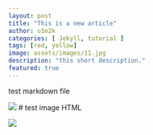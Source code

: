 ```yaml
---
layout: post
title: "This is a new article"
author: u1e2k
categories: [ Jekyll, tutorial ]
tags: [red, yellow]
image: assets/images/11.jpg
description: "this short description."
featured: true
---
```


test markdown file


<img src="https://avatars.githubusercontent.com/u/118117293?v=4">
# test image HTML

![](https://avatars.githubusercontent.com/u/118117293?v=4)